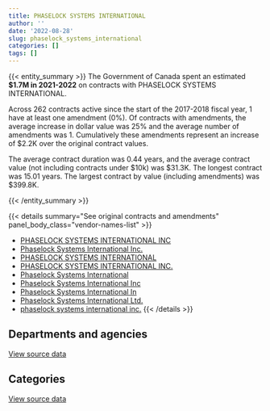 ```yaml
---
title: PHASELOCK SYSTEMS INTERNATIONAL
author: ''
date: '2022-08-28'
slug: phaselock_systems_international
categories: []
tags: []
---
```


<script src="/rmarkdown-libs/htmlwidgets/htmlwidgets.js"></script>
<link href="/rmarkdown-libs/datatables-css/datatables-crosstalk.css" rel="stylesheet" />
<script src="/rmarkdown-libs/datatables-binding/datatables.js"></script>
<script src="/rmarkdown-libs/jquery/jquery-3.6.0.min.js"></script>
<link href="/rmarkdown-libs/dt-core-bootstrap/css/dataTables.bootstrap.min.css" rel="stylesheet" />
<link href="/rmarkdown-libs/dt-core-bootstrap/css/dataTables.bootstrap.extra.css" rel="stylesheet" />
<script src="/rmarkdown-libs/dt-core-bootstrap/js/jquery.dataTables.min.js"></script>
<script src="/rmarkdown-libs/dt-core-bootstrap/js/dataTables.bootstrap.min.js"></script>
<link href="/rmarkdown-libs/crosstalk/css/crosstalk.min.css" rel="stylesheet" />
<script src="/rmarkdown-libs/crosstalk/js/crosstalk.min.js"></script>
<script src="/rmarkdown-libs/htmlwidgets/htmlwidgets.js"></script>
<link href="/rmarkdown-libs/datatables-css/datatables-crosstalk.css" rel="stylesheet" />
<script src="/rmarkdown-libs/datatables-binding/datatables.js"></script>
<script src="/rmarkdown-libs/jquery/jquery-3.6.0.min.js"></script>
<link href="/rmarkdown-libs/dt-core-bootstrap/css/dataTables.bootstrap.min.css" rel="stylesheet" />
<link href="/rmarkdown-libs/dt-core-bootstrap/css/dataTables.bootstrap.extra.css" rel="stylesheet" />
<script src="/rmarkdown-libs/dt-core-bootstrap/js/jquery.dataTables.min.js"></script>
<script src="/rmarkdown-libs/dt-core-bootstrap/js/dataTables.bootstrap.min.js"></script>
<link href="/rmarkdown-libs/crosstalk/css/crosstalk.min.css" rel="stylesheet" />
<script src="/rmarkdown-libs/crosstalk/js/crosstalk.min.js"></script>

{{< entity_summary >}}
The Government of Canada spent an estimated **\$1.7M in 2021-2022** on contracts with PHASELOCK SYSTEMS INTERNATIONAL.

Across 262 contracts active since the start of the 2017-2018 fiscal year, 1 have at least one amendment (0%). Of contracts with amendments, the average increase in dollar value was 25% and the average number of amendments was 1. Cumulatively these amendments represent an increase of \$2.2K over the original contract values.

The average contract duration was 0.44 years, and the average contract value (not including contracts under \$10k) was \$31.3K. The longest contract was 15.01 years. The largest contract by value (including amendments) was \$399.8K.

{{< /entity_summary >}}

{{< details summary="See original contracts and amendments" panel_body_class="vendor-names-list" >}}
- [PHASELOCK SYSTEMS INTERNATIONAL INC](https://search.open.canada.ca/en/ct/?sort=contract_value_f%20desc&page=1&search_text=%22PHASELOCK%20SYSTEMS%20INTERNATIONAL%20INC%22)
- [Phaselock Systems International Inc.](https://search.open.canada.ca/en/ct/?sort=contract_value_f%20desc&page=1&search_text=%22Phaselock%20Systems%20International%20Inc.%22)
- [PHASELOCK SYSTEMS INTERNATIONAL](https://search.open.canada.ca/en/ct/?sort=contract_value_f%20desc&page=1&search_text=%22PHASELOCK%20SYSTEMS%20INTERNATIONAL%22)
- [PHASELOCK SYSTEMS INTERNATIONAL INC.](https://search.open.canada.ca/en/ct/?sort=contract_value_f%20desc&page=1&search_text=%22PHASELOCK%20SYSTEMS%20INTERNATIONAL%20INC.%22)
- [Phaselock Systems International](https://search.open.canada.ca/en/ct/?sort=contract_value_f%20desc&page=1&search_text=%22Phaselock%20Systems%20International%22)
- [Phaselock Systems International Inc](https://search.open.canada.ca/en/ct/?sort=contract_value_f%20desc&page=1&search_text=%22Phaselock%20Systems%20International%20Inc%22)
- [Phaselock Systems International In](https://search.open.canada.ca/en/ct/?sort=contract_value_f%20desc&page=1&search_text=%22Phaselock%20Systems%20International%20In%22)
- [Phaselock Systems International Ltd.](https://search.open.canada.ca/en/ct/?sort=contract_value_f%20desc&page=1&search_text=%22Phaselock%20Systems%20International%20Ltd.%22)
- [phaselock systems international inc.](https://search.open.canada.ca/en/ct/?sort=contract_value_f%20desc&page=1&search_text=%22phaselock%20systems%20international%20inc.%22)
{{< /details >}}

## Departments and agencies

<div id="htmlwidget-1" style="width:100%;height:auto;" class="datatables html-widget"></div>
<script type="application/json" data-for="htmlwidget-1">{"x":{"style":"bootstrap","filter":"none","vertical":false,"data":[["<a href=\"/departments/aafc-aac/\">Agriculture and Agri-Food Canada<\/a>","<a href=\"/departments/acoa-apeca/\">Atlantic Canada Opportunities Agency<\/a>","<a href=\"/departments/cbsa-asfc/\">Canada Border Services Agency<\/a>","<a href=\"/departments/cnsc-ccsn/\">Canadian Nuclear Safety Commission<\/a>","<a href=\"/departments/cra-arc/\">Canada Revenue Agency<\/a>","<a href=\"/departments/csa-asc/\">Canadian Space Agency<\/a>","<a href=\"/departments/csc-scc/\">Correctional Service of Canada<\/a>","<a href=\"/departments/dfo-mpo/\">Fisheries and Oceans Canada<\/a>","<a href=\"/departments/dnd-mdn/\">National Defence<\/a>","<a href=\"/departments/ec/\">Environment and Climate Change Canada<\/a>","<a href=\"/departments/esdc-edsc/\">Employment and Social Development Canada<\/a>","<a href=\"/departments/fin/\">Department of Finance Canada<\/a>","<a href=\"/departments/hc-sc/\">Health Canada<\/a>","<a href=\"/departments/iaac-aeic/\">Impact Assessment Agency of Canada<\/a>","<a href=\"/departments/nrc-cnrc/\">National Research Council Canada<\/a>","<a href=\"/departments/nrcan-rncan/\">Natural Resources Canada<\/a>","<a href=\"/departments/pc/\">Parks Canada<\/a>","<a href=\"/departments/pch/\">Canadian Heritage<\/a>","<a href=\"/departments/pwgsc-tpsgc/\">Public Services and Procurement Canada<\/a>","<a href=\"/departments/rcmp-grc/\">Royal Canadian Mounted Police<\/a>","<a href=\"/departments/ssc-spc/\">Shared Services Canada<\/a>","<a href=\"/departments/tc/\">Transport Canada<\/a>"],[26953.33,null,30916.8,null,56983.17,null,13543.05,14666.95,118027.79,null,18122.5,null,null,175192.04,564868.53,110206.84,null,null,22140.17,98665.32,31262.93,113675.01],[null,4467.75,71924.93,21373.95,null,null,27779,null,114180.52,85240.11,31553.7,null,13305.75,null,860623.66,157628.89,11623.98,55590.76,48360.23,366337.7,88950.3,127053.31],[29979.54,11616.15,null,null,57027.15,11467.03,22798.16,23912.16,325990.34,125310.21,null,null,null,null,642914.6,25044.35,null,null,223753.71,171419.4,57135.24,21549.67],[null,null,null,10961,null,null,41978.23,null,4249.19,151845.63,null,15026.18,null,null,1336644.21,null,null,null,11610.75,49309.82,78742.81,45134.39]],"container":"<table class=\"table table-striped table-hover row-border order-column display\">\n  <thead>\n    <tr>\n      <th>Department<\/th>\n      <th>2018-2019<\/th>\n      <th>2019-2020<\/th>\n      <th>2020-2021<\/th>\n      <th>2021-2022<\/th>\n    <\/tr>\n  <\/thead>\n<\/table>","options":{"order":[[4,"desc"]],"pageLength":10,"autoWidth":true,"columnDefs":[{"targets":1,"render":"function(data, type, row, meta) {\n    return type !== 'display' ? data : DTWidget.formatCurrency(data, \"$\", 2, 3, \",\", \".\", true, null);\n  }"},{"targets":2,"render":"function(data, type, row, meta) {\n    return type !== 'display' ? data : DTWidget.formatCurrency(data, \"$\", 2, 3, \",\", \".\", true, null);\n  }"},{"targets":3,"render":"function(data, type, row, meta) {\n    return type !== 'display' ? data : DTWidget.formatCurrency(data, \"$\", 2, 3, \",\", \".\", true, null);\n  }"},{"targets":4,"render":"function(data, type, row, meta) {\n    return type !== 'display' ? data : DTWidget.formatCurrency(data, \"$\", 2, 3, \",\", \".\", true, null);\n  }"},{"width":"16%","targets":[1,2,3,4]},{"className":"dt-right","targets":[1,2,3,4]}],"orderClasses":false}},"evals":["options.columnDefs.0.render","options.columnDefs.1.render","options.columnDefs.2.render","options.columnDefs.3.render"],"jsHooks":[]}</script>
<p class="text-right">
<a href="https://github.com/GoC-Spending/contracts-data/tree/main/data/out/vendors/phaselock_systems_international/summary_by_fiscal_year_by_department.csv" class="source-data-link btn btn-link">View source data</a>
</p>

## Categories

<div id="htmlwidget-2" style="width:100%;height:auto;" class="datatables html-widget"></div>
<script type="application/json" data-for="htmlwidget-2">{"x":{"style":"bootstrap","filter":"none","vertical":false,"data":[["<a href=\"/categories/other/\">(Other)<\/a>","<a href=\"/categories/facilities_and_construction/\">Facilities and construction<\/a>","<a href=\"/categories/defence/\">Defence<\/a>","<a href=\"/categories/professional_services/\">Professional services<\/a>","<a href=\"/categories/information_technology/\">Information technology<\/a>","<a href=\"/categories/industrial_products_and_services/\">Industrial products and services<\/a>"],[null,18745.5,118027.79,null,1209388.62,49062.53],[11881.95,1673.7,114180.52,null,1859653.03,98605.34],[null,null,325990.34,null,1382392.97,41534.4],[null,null,4249.19,8571.7,1709937.66,22743.66]],"container":"<table class=\"table table-striped table-hover row-border order-column display\">\n  <thead>\n    <tr>\n      <th>Category<\/th>\n      <th>2018-2019<\/th>\n      <th>2019-2020<\/th>\n      <th>2020-2021<\/th>\n      <th>2021-2022<\/th>\n    <\/tr>\n  <\/thead>\n<\/table>","options":{"order":[[4,"desc"]],"dom":"t","pageLength":30,"autoWidth":true,"columnDefs":[{"targets":1,"render":"function(data, type, row, meta) {\n    return type !== 'display' ? data : DTWidget.formatCurrency(data, \"$\", 2, 3, \",\", \".\", true, null);\n  }"},{"targets":2,"render":"function(data, type, row, meta) {\n    return type !== 'display' ? data : DTWidget.formatCurrency(data, \"$\", 2, 3, \",\", \".\", true, null);\n  }"},{"targets":3,"render":"function(data, type, row, meta) {\n    return type !== 'display' ? data : DTWidget.formatCurrency(data, \"$\", 2, 3, \",\", \".\", true, null);\n  }"},{"targets":4,"render":"function(data, type, row, meta) {\n    return type !== 'display' ? data : DTWidget.formatCurrency(data, \"$\", 2, 3, \",\", \".\", true, null);\n  }"},{"width":"16%","targets":[1,2,3,4]},{"className":"dt-right","targets":[1,2,3,4]}],"orderClasses":false,"lengthMenu":[10,25,30,50,100]}},"evals":["options.columnDefs.0.render","options.columnDefs.1.render","options.columnDefs.2.render","options.columnDefs.3.render"],"jsHooks":[]}</script>
<p class="text-right">
<a href="https://github.com/GoC-Spending/contracts-data/tree/main/data/out/vendors/phaselock_systems_international/summary_by_fiscal_year_by_category.csv" class="source-data-link btn btn-link">View source data</a>
</p>
